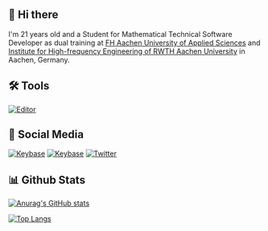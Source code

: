 ## 👋 Hi there
I'm 21 years old and a Student for Mathematical Technical Software Developer as dual training at [FH Aachen University of Applied Sciences](https://www.fh-aachen.de/) and [Institute for High-frequency Engineering of RWTH Aachen University](https://www.ihf.rwth-aachen.de) in Aachen, Germany.

## 🛠 Tools
[![Editor](https://img.shields.io/static/v1?label=Editor&message=IntelliJ%20IDEA&color=347d39&logo=intellij%20idea)](https://www.jetbrains.com/de-de/idea/)

## 📲 Social Media
[![Keybase](https://img.shields.io/keybase/pgp/Darkoberd00?color=347d39&label=Keybase&logo=keybase)](https://keybase.io/darkoberd00) [![Keybase](https://img.shields.io/badge/Linkedin-Phil%20Träger-347d39)](https://www.linkedin.com/in/phil-träger-60528a200/) [![Twitter](https://img.shields.io/badge/Twitter-Darkoberd00-347d39?logo=twitter)](https://twitter.com/Darkoberd00)



## 📊 Github Stats 
[![Anurag's GitHub stats](https://github-readme-stats.vercel.app/api?username=Darkoberd00&theme=tokyonight&show_icons=true)](https://github.com/Darkoberd00)

[![Top Langs](https://github-readme-stats.vercel.app/api/top-langs/?username=Darkoberd00&theme=tokyonight&show_icons=true)](https://github.com/Darkoberd00)
